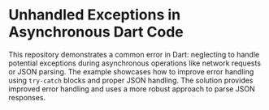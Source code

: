 # Unhandled Exceptions in Asynchronous Dart Code

This repository demonstrates a common error in Dart: neglecting to handle potential exceptions during asynchronous operations like network requests or JSON parsing. The example showcases how to improve error handling using `try-catch` blocks and proper JSON handling. The solution provides improved error handling and uses a more robust approach to parse JSON responses.